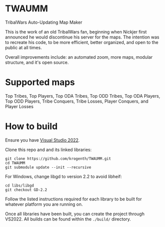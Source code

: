 TWAUMM
======

TribalWars Auto-Updating Map Maker

This is the work of an old TribalWars fan, beginning when Nickjer first announced he would discontinue his server for the maps. The intention was to recreate his code, to be more efficient, better organized, and open to the public at all times.

Overall improvements include: an automated zoom, more maps, modular structure, and it's open source.

Supported maps
=====

Top Tribes, Top Players, Top ODA Tribes, Top ODD Tribes, Top ODA Players, Top ODD Players, Tribe Conquers, Tribe Losses, Player Conquers, and Player Losses

How to build
=====

Ensure you have [Visual Studio 2022](https://docs.microsoft.com/en-us/visualstudio/ide/whats-new-visual-studio-2022?view=vs-2022).

Clone this repo and and its linked libraries:

```
git clone https://github.com/krogenth/TWAUMM.git
cd TWAUMM
git submodule update --init --recursive
```

For Windows, change libgd to version 2.2 to avoid libheif:

```
cd libs/libgd
git checkout GD-2.2
```

Follow the listed instructions required for each library to be built for whatever platform you are running on.

Once all libraries have been built, you can create the project through VS2022. All builds can be found within the `./build/` directory.